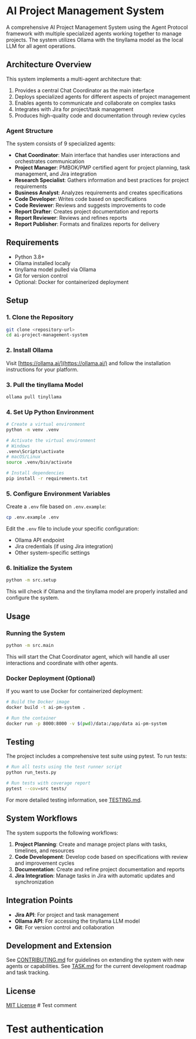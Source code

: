 # AI Project Management System

A comprehensive AI Project Management System using the Agent Protocol framework with multiple specialized agents working together to manage projects. The system utilizes Ollama with the tinyllama model as the local LLM for all agent operations.

## Architecture Overview

This system implements a multi-agent architecture that:

1. Provides a central Chat Coordinator as the main interface
2. Deploys specialized agents for different aspects of project management
3. Enables agents to communicate and collaborate on complex tasks
4. Integrates with Jira for project/task management
5. Produces high-quality code and documentation through review cycles

### Agent Structure

The system consists of 9 specialized agents:

- **Chat Coordinator**: Main interface that handles user interactions and orchestrates communication
- **Project Manager**: PMBOK/PMP certified agent for project planning, task management, and Jira integration
- **Research Specialist**: Gathers information and best practices for project requirements
- **Business Analyst**: Analyzes requirements and creates specifications
- **Code Developer**: Writes code based on specifications
- **Code Reviewer**: Reviews and suggests improvements to code
- **Report Drafter**: Creates project documentation and reports
- **Report Reviewer**: Reviews and refines reports
- **Report Publisher**: Formats and finalizes reports for delivery

## Requirements

- Python 3.8+
- Ollama installed locally
- tinyllama model pulled via Ollama
- Git for version control
- Optional: Docker for containerized deployment

## Setup

### 1. Clone the Repository

```bash
git clone <repository-url>
cd ai-project-management-system
```

### 2. Install Ollama

Visit [https://ollama.ai/](https://ollama.ai/) and follow the installation instructions for your platform.

### 3. Pull the tinyllama Model

```bash
ollama pull tinyllama
```

### 4. Set Up Python Environment

```bash
# Create a virtual environment
python -m venv .venv

# Activate the virtual environment
# Windows
.venv\Scripts\activate
# macOS/Linux
source .venv/bin/activate

# Install dependencies
pip install -r requirements.txt
```

### 5. Configure Environment Variables

Create a `.env` file based on `.env.example`:

```bash
cp .env.example .env
```

Edit the `.env` file to include your specific configuration:
- Ollama API endpoint
- Jira credentials (if using Jira integration)
- Other system-specific settings

### 6. Initialize the System

```bash
python -m src.setup
```

This will check if Ollama and the tinyllama model are properly installed and configure the system.

## Usage

### Running the System

```bash
python -m src.main
```

This will start the Chat Coordinator agent, which will handle all user interactions and coordinate with other agents.

### Docker Deployment (Optional)

If you want to use Docker for containerized deployment:

```bash
# Build the Docker image
docker build -t ai-pm-system .

# Run the container
docker run -p 8000:8000 -v $(pwd)/data:/app/data ai-pm-system
```

## Testing

The project includes a comprehensive test suite using pytest. To run tests:

```bash
# Run all tests using the test runner script
python run_tests.py

# Run tests with coverage report
pytest --cov=src tests/
```

For more detailed testing information, see [TESTING.md](TESTING.md).

## System Workflows

The system supports the following workflows:

1. **Project Planning**: Create and manage project plans with tasks, timelines, and resources
2. **Code Development**: Develop code based on specifications with review and improvement cycles
3. **Documentation**: Create and refine project documentation and reports
4. **Jira Integration**: Manage tasks in Jira with automatic updates and synchronization

## Integration Points

- **Jira API**: For project and task management
- **Ollama API**: For accessing the tinyllama LLM model
- **Git**: For version control and collaboration

## Development and Extension

See [CONTRIBUTING.md](CONTRIBUTING.md) for guidelines on extending the system with new agents or capabilities.
See [TASK.md](TASK.md) for the current development roadmap and task tracking.

## License

[MIT License](LICENSE) # Test comment
# Test authentication

